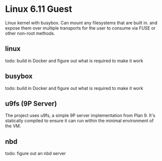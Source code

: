 # Linux 6.11 Guest

Linux kernel with busybox. Can mount any filesystems that are built in. and
expose them over multiple transports for the user to consume via FUSE or other
non-root methods.

## linux

todo: build in Docker and figure out what is required to make it work

## busybox

todo: build in Docker and figure out what is required to make it work

## u9fs (9P Server)

The project uses u9fs, a simple 9P server implementation from Plan 9. It's statically compiled
to ensure it can run within the minimal environment of the VM.

## nbd

todo: figure out an nbd server